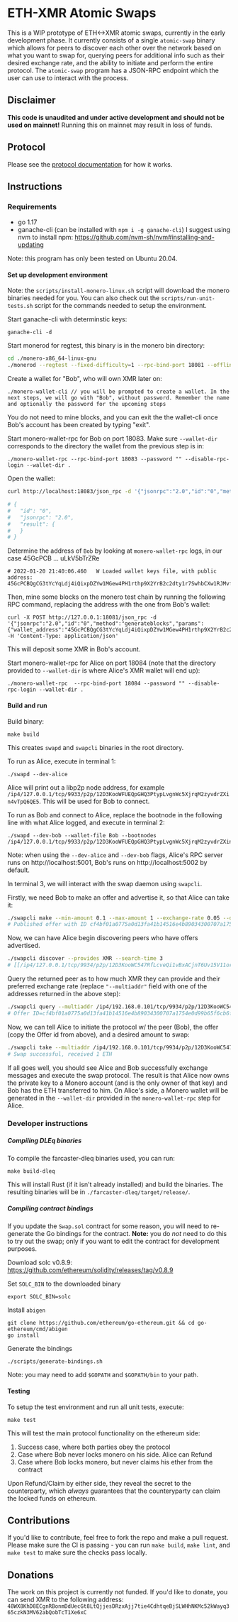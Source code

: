 # ETH-XMR Atomic Swaps

This is a WIP prototype of ETH<->XMR atomic swaps, currently in the early development phase. It currently consists of a single `atomic-swap` binary which allows for peers to discover each other over the network based on what you want to swap for, querying peers for additional info such as their desired exchange rate, and the ability to initiate and perform the entire protocol. The `atomic-swap` program has a JSON-RPC endpoint which the user can use to interact with the process. 

## Disclaimer

**This code is unaudited and under active development and should not be used on mainnet!** Running this on mainnet may result in loss of funds.

## Protocol

Please see the [protocol documentation](docs/protocol.md) for how it works.

## Instructions

### Requirements

- go 1.17
- ganache-cli (can be installed with `npm i -g ganache-cli`) I suggest using nvm to install npm: https://github.com/nvm-sh/nvm#installing-and-updating

Note: this program has only been tested on Ubuntu 20.04.

#### Set up development environment

Note: the `scripts/install-monero-linux.sh` script will download the monero binaries needed for you. You can also check out the `scripts/run-unit-tests.sh` script for the commands needed to setup the environment.

Start ganache-cli with determinstic keys:
```
ganache-cli -d
```

Start monerod for regtest, this binary is in the monero bin directory:
```bash
cd ./monero-x86_64-linux-gnu
./monerod --regtest --fixed-difficulty=1 --rpc-bind-port 18081 --offline
```

Create a wallet for "Bob", who will own XMR later on:
```
./monero-wallet-cli // you will be prompted to create a wallet. In the next steps, we will go with "Bob", without password. Remember the name and optionally the password for the upcoming steps
```
You do not need to mine blocks, and you can exit the the wallet-cli once Bob's account has been created by typing "exit".

Start monero-wallet-rpc for Bob on port 18083. Make sure `--wallet-dir` corresponds to the directory the wallet from the previous step is in:
```
./monero-wallet-rpc --rpc-bind-port 18083 --password "" --disable-rpc-login --wallet-dir .
```

Open the wallet:
```bash
curl http://localhost:18083/json_rpc -d '{"jsonrpc":"2.0","id":"0","method":"open_wallet","params":{"filename":"Bob","password":""}}' -H 'Content-Type: application/json'

# {
#   "id": "0",
#   "jsonrpc": "2.0",
#   "result": {
#   }
# }
```

Determine the address of `Bob` by looking at `monero-wallet-rpc` logs, in our case 45GcPCB ... uLkV5bTrZRe
```
# 2022-01-20 21:40:06.460	W Loaded wallet keys file, with public address: 45GcPCBQgCG3tYcYqLdj4iQixpDZYw1MGew4PH1rthp9X2YrB2c2dty1r7SwhbCXw1RJMvfy8cW1UXyeESTAuLkV5bTrZRe
```

Then, mine some blocks on the monero test chain by running the following RPC command, replacing the address with the one from Bob's wallet:
```
curl -X POST http://127.0.0.1:18081/json_rpc -d '{"jsonrpc":"2.0","id":"0","method":"generateblocks","params":{"wallet_address":"45GcPCBQgCG3tYcYqLdj4iQixpDZYw1MGew4PH1rthp9X2YrB2c2dty1r7SwhbCXw1RJMvfy8cW1UXyeESTAuLkV5bTrZRe","amount_of_blocks":100}' -H 'Content-Type: application/json'
```

This will deposit some XMR in Bob's account.


Start monero-wallet-rpc for Alice on port 18084 (note that the directory provided to `--wallet-dir` is where Alice's XMR wallet will end up):
```
./monero-wallet-rpc  --rpc-bind-port 18084 --password "" --disable-rpc-login --wallet-dir .
```
#### Build and run

Build binary:
```
make build
```

This creates `swapd` and `swapcli` binaries in the root directory.

To run as Alice, execute in terminal 1:
```
./swapd --dev-alice
```

Alice will print out a libp2p node address, for example `/ip4/127.0.0.1/tcp/9933/p2p/12D3KooWFUEQpGHQ3PtypLvgnWc5XjrqM2zyvdrZXin4vTpQ6QE5`. This will be used for Bob to connect.

To run as Bob and connect to Alice, replace the bootnode in the following line with what Alice logged, and execute in terminal 2:

```
./swapd --dev-bob --wallet-file Bob --bootnodes /ip4/127.0.0.1/tcp/9933/p2p/12D3KooWFUEQpGHQ3PtypLvgnWc5XjrqM2zyvdrZXin4vTpQ6QE5
```

Note: when using the `--dev-alice` and `--dev-bob` flags, Alice's RPC server runs on http://localhost:5001, Bob's runs on http://localhost:5002 by default.

In terminal 3, we will interact with the swap daemon using `swapcli`.

Firstly, we need Bob to make an offer and advertise it, so that Alice can take it:
```bash
./swapcli make --min-amount 0.1 --max-amount 1 --exchange-rate 0.05 --daemon-addr=http://localhost:5002
# Published offer with ID cf4bf01a0775a0d13fa41b14516e4b89034300707a1754e0d99b65f6cb6fffb9
```

Now, we can have Alice begin discovering peers who have offers advertised.
```bash
./swapcli discover --provides XMR --search-time 3
# [[/ip4/127.0.0.1/tcp/9934/p2p/12D3KooWC547RfLcveQi1vBxACjnT6Uv15V11ortDTuxRWuhubGv /ip4/127.0.0.1/tcp/9934/p2p/12D3KooWC547RfLcveQi1vBxACjnT6Uv15V11ortDTuxRWuhubGv]]
```

Query the returned peer as to how much XMR they can provide and their preferred exchange rate (replace `"--multiaddr"` field with one of the addresses returned in the above step):
```bash
./swapcli query --multiaddr /ip4/192.168.0.101/tcp/9934/p2p/12D3KooWC547RfLcveQi1vBxACjnT6Uv15V11ortDTuxRWuhubGv
# Offer ID=cf4bf01a0775a0d13fa41b14516e4b89034300707a1754e0d99b65f6cb6fffb9 Provides=XMR MinimumAmount=0.1 MaximumAmount=1 ExchangeRate=0.05
```

Now, we can tell Alice to initiate the protocol w/ the peer (Bob), the offer (copy the Offer id from above), and a desired amount to swap:
```bash
./swapcli take --multiaddr /ip4/192.168.0.101/tcp/9934/p2p/12D3KooWC547RfLcveQi1vBxACjnT6Uv15V11ortDTuxRWuhubGv --offer-id cf4bf01a0775a0d13fa41b14516e4b89034300707a1754e0d99b65f6cb6fffb9 --provides-amount 0.05
# Swap successful, received 1 ETH
```

If all goes well, you should see Alice and Bob successfully exchange messages and execute the swap protocol. The result is that Alice now owns the private key to a Monero account (and is the only owner of that key) and Bob has the ETH transferred to him. On Alice's side, a Monero wallet will be generated in the `--wallet-dir` provided in the `monero-wallet-rpc` step for Alice.

### Developer instructions

##### Compiling DLEq binaries

To compile the farcaster-dleq binaries used, you can run:
```
make build-dleq
```

This will install Rust (if it isn't already installed) and build the binaries. The resulting binaries will be in `./farcaster-dleq/target/release/`.

##### Compiling contract bindings

If you update the `Swap.sol` contract for some reason, you will need to re-generate the Go bindings for the contract. **Note:** you do *not* need to do this to try out the swap; only if you want to edit the contract for development purposes.

Download solc v0.8.9: https://github.com/ethereum/solidity/releases/tag/v0.8.9

Set `SOLC_BIN` to the downloaded binary
```
export SOLC_BIN=solc
```

Install `abigen`
```
git clone https://github.com/ethereum/go-ethereum.git && cd go-ethereum/cmd/abigen
go install
```

Generate the bindings
```
./scripts/generate-bindings.sh
```
Note: you may need to add `$GOPATH` and `$GOPATH/bin` to your path.

#### Testing
To setup the test environment and run all unit tests, execute:
```
make test
```

This will test the main protocol functionality on the ethereum side:
1. Success case, where both parties obey the protocol
2. Case where Bob never locks monero on his side. Alice can Refund
3. Case where Bob locks monero, but never claims his ether from the contract

Upon Refund/Claim by either side, they reveal the secret to the counterparty, which *always* guarantees that the counteryparty can claim the locked funds on ethereum.

## Contributions

If you'd like to contribute, feel free to fork the repo and make a pull request. Please make sure the CI is passing - you can run `make build`, `make lint`, and `make test` to make sure the checks pass locally.

## Donations

The work on this project is currently not funded. If you'd like to donate, you can send XMR to the following address: `48WX8KhD8ECgnRBonmDdUecGt8LtQjjesDRzxAjj7tie4CdhtqeBjSLWHhNKMc52kWayq365czkN3MV62abQobTcT1Xe6xC`